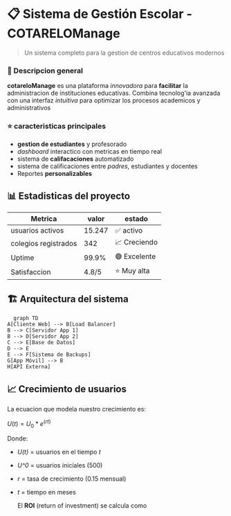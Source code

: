 # :clipboard: Sistema de Gestión Escolar - COTARELOManage

> Un sistema completo para la gestion de centros educativos modernos

### 🎯 Descripcion general

**cotareloManage** es una plataforma *innovadora* para **facilitar** la administracion de instituciones educativas. Combina tecnolog'ia avanzada con una interfaz *intuitiva* para optimizar los procesos academicos y administrativos

### :star: caracteristicas principales

- **gestion de estudiantes** y profesorado
- *dashboard* interactico con metricas en tiempo real 
- sistema de **califacaciones** automatizado 
-  sistema de calificaciones entre *padres*, estudiantes y docentes
- Reportes **personalizables**

## 📊 Estadisticas del proyecto
| Metrica | valor | estado |
| ------- | ----- | ------ |
| usuarios activos | 15.247 | ✅ activo |
| colegios registrados | 342 | 📈 Creciendo |
| Uptime | 99.9% | 🟢 Excelente |
| Satisfaccion | 4.8/5 | ⭐ Muy alta |

## 🏗️ Arquitectura del sistema

```mermaid
  graph TD
A[Cliente Web] --> B[Load Balancer]
B --> C[Servidor App 1]
B --> D[Servidor App 2]
C --> E[Base de Datos]
D --> E
E --> F[Sistema de Backups]
G[App Móvil] --> B
H[API Externa]
```

## 📈 Crecimiento de usuarios
La ecuacion que modela nuestro crecimiento es:

 $U(t) = U_0 * e^(rt)$

 Donde:
 - *U(t)* = usuarios en el tiempo *t*
 - *U^0* = usuarios iniciales (500)
 - *r* = tasa de crecimiento (0.15 mensual)
 - *t* = tiempo en meses

   El **ROI** (return of investment) se calcula como 
